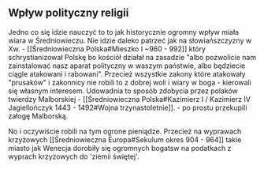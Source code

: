 
## Wpływ polityczny religii

Jedno co się idzie nauczyć to to jak historycznie ogromny wpływ miała wiara w Średniowieczu. Nie idzie daleko patrzeć jak na słowiańszczyzny w Xw. - [[Średniowieczna Polska#Mieszko I ~960 - 992]] który schrystianizował Polskę bo kościół działał na zasadzie "albo pozwolicie nam zainstalować nasz aparat polityczny w waszym państwie, albo będziecie ciągle atakowani i rabowani". Przecież wszystkie zakony które atakowały "prusaków" i zakonnicy nie robili to z dobrej woli i wiary w boga - kierowali się własnym interesem. Udowadnia to sposób zdobycia przez polaków twierdzy Malborskiej - [[Średniowieczna Polska#Kazimierz I / Kazimierz IV Jagiellończyk 1443 - 1492#Wojna trzynastoletnie]]. - po prostu przekupili załogę Malborską.

No i oczywiście robili na tym ogrone pieniądze. Przecież na wyprawach krzyżowych [[Średniowieczna Europa#Sekulum okres 904 - 964]] takie miasto jak Wenecja dorobiły się ogromnych bogatsw na podatkach z wyprach krzyżowych do 'ziemii świętej'.


